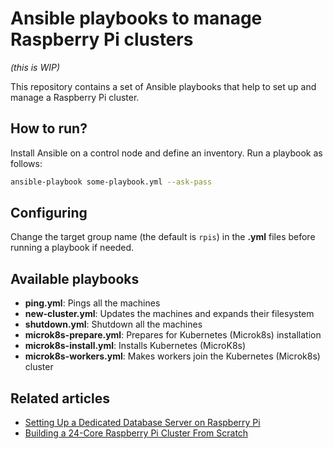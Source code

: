 # Ansible playbooks to manage Raspberry Pi clusters

_(this is WIP)_

This repository contains a set of Ansible playbooks that help to set up and manage a Raspberry Pi cluster.

## How to run?

Install Ansible on a control node and define an inventory. Run a playbook as follows:

```bash
ansible-playbook some-playbook.yml --ask-pass
```

## Configuring

Change the target group name (the default is `rpis`) in the **.yml** files before running a playbook if needed.

## Available playbooks

* **ping.yml**: Pings all the machines
* **new-cluster.yml**: Updates the machines and expands their filesystem
* **shutdown.yml**: Shutdown all the machines
* **microk8s-prepare.yml**: Prepares for Kubernetes (Microk8s) installation
* **microk8s-install.yml**: Installs Kubernetes (MicroK8s)
* **microk8s-workers.yml**: Makes workers join the Kubernetes (Microk8s) cluster

## Related articles

* [Setting Up a Dedicated Database Server on Raspberry Pi](https://dzone.com/articles/set-up-a-dedicated-database-server-on-raspberry)
* [Building a 24-Core Raspberry Pi Cluster From Scratch](https://dzone.com/articles/building-a-24-core-raspberry-pi-cluster-from-scrat)
